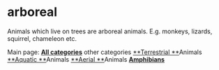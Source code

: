 # arboreal 


Animals which live on trees are arboreal animals. 
E.g. monkeys, lizards, squirrel, chameleon etc.

Main page: [**All categories**](Wikipedia)
other categories 
[**Terrestrial **](terrestrial)Animals
[**Aquatic **](aquatic)Animals
[**Aerial **](aerial)Animals
[**Amphibians**](amphibians)